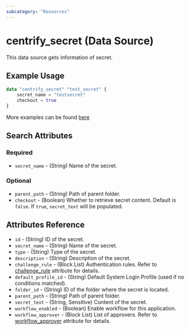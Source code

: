 ```yaml
---
subcategory: "Resources"
---
```


# centrify_secret (Data Source)

This data source gets information of secret.

## Example Usage

```terraform
data "centrify_secret" "test_secret" {
    secret_name = "testsecret"
    checkout = true
}
```

More examples can be found [here](https://github.com/marcozj/terraform-provider-centrifyvault/tree/main/examples/centrify_secret)

## Search Attributes

### Required

- `secret_name` - (String) Name of the secret.

### Optional

- `parent_path` - (String) Path of parent folder.
- `checkout` - (Boolean) Whether to retrieve secret content. Default is `false`. If `true`, `secret_text` will be populated.

## Attributes Reference

- `id` - (String) ID of the secret.
- `secret_name` - (String) Name of the secret.
- `type` - (String) Type of the secret.
- `description` - (String) Description of the secret.
- `challenge_rule` - (Block List) Authentication rules. Refer to [challenge_rule](./attribute_challengerule.md) attribute for details.
- `default_profile_id` - (String) Default System Login Profile (used if no conditions matched).
- `folder_id` - (String) ID of the folder where the secret is located.
- `parent_path` - (String) Path of parent folder.
- `secret_text` - (String, Sensitive) Content of the secret.
- `workflow_enabled` - (Boolean) Enable workflow for this application.
- `workflow_approver` - (Block List) List of approvers. Refer to [workflow_approver](./attribute_workflow_approver.md) attribute for details.
